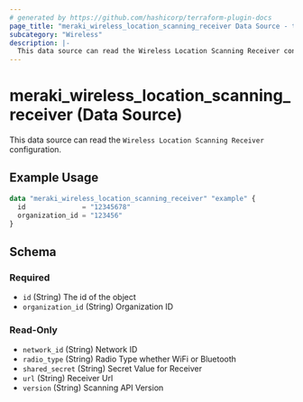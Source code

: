 ```yaml
---
# generated by https://github.com/hashicorp/terraform-plugin-docs
page_title: "meraki_wireless_location_scanning_receiver Data Source - terraform-provider-meraki"
subcategory: "Wireless"
description: |-
  This data source can read the Wireless Location Scanning Receiver configuration.
---
```


# meraki_wireless_location_scanning_receiver (Data Source)

This data source can read the `Wireless Location Scanning Receiver` configuration.

## Example Usage

```terraform
data "meraki_wireless_location_scanning_receiver" "example" {
  id              = "12345678"
  organization_id = "123456"
}
```

<!-- schema generated by tfplugindocs -->
## Schema

### Required

- `id` (String) The id of the object
- `organization_id` (String) Organization ID

### Read-Only

- `network_id` (String) Network ID
- `radio_type` (String) Radio Type whether WiFi or Bluetooth
- `shared_secret` (String) Secret Value for Receiver
- `url` (String) Receiver Url
- `version` (String) Scanning API Version
